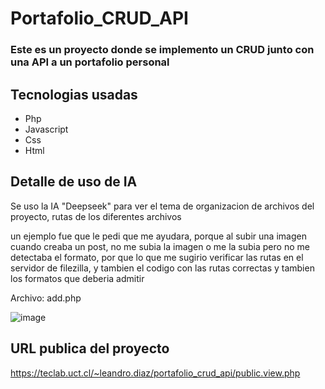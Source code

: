 # Portafolio_CRUD_API

### Este es un proyecto donde se implemento un CRUD junto con una API a un portafolio personal

## Tecnologias usadas
- Php
- Javascript
- Css
- Html

## Detalle de uso de IA

Se uso la IA "Deepseek" para ver el tema de organizacion de archivos del proyecto, rutas de los diferentes archivos

un ejemplo fue que le pedi que me ayudara, porque al subir una imagen cuando creaba un post, no me subia la imagen o me la subia pero no me detectaba el formato, por que lo que me sugirio verificar las rutas en el servidor de filezilla, y tambien el codigo con las rutas correctas y tambien los formatos que deberia admitir

Archivo: add.php

![image](https://github.com/user-attachments/assets/0c44a6d1-e953-4e5f-89a7-491a52941970)


## URL publica del proyecto
https://teclab.uct.cl/~leandro.diaz/portafolio_crud_api/public.view.php
